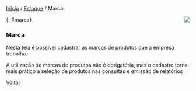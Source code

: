 [Início](index.md) / [Estoque](estoque.md) / Marca

<a href="http://docs.continentenuvem.com.br/dicas.html#dicas"><img align="right" src="http://docs.continentenuvem.com.br/images/dicas.png"></a>



{: #marca}

### Marca

Nesta tela é possível cadastrar as marcas de produtos que a empresa trabalha. 

A utilização de marcas de produtos não é obrigatória, mas o cadastro torna mais prático a seleção de produtos nas consultas e emissão de relatórios 



[Voltar](estoque.md#estoque)


